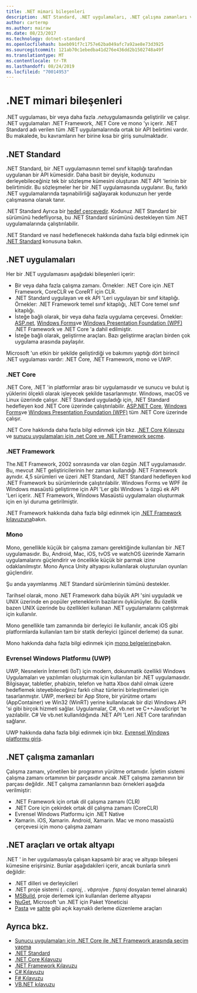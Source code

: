```yaml
---
title: .NET mimari bileşenleri
description: .NET Standard, .NET uygulamaları, .NET çalışma zamanları ve araç araçları gibi .NET mimari bileşenlerini açıklar.
author: cartermp
ms.author: mairaw
ms.date: 08/23/2017
ms.technology: dotnet-standard
ms.openlocfilehash: baeb091f7c1757e62ba049afc7a92ae8e73d3925
ms.sourcegitcommit: 121ab70c1ebedba41d276e436dd2b1502748a49f
ms.translationtype: MT
ms.contentlocale: tr-TR
ms.lasthandoff: 08/24/2019
ms.locfileid: "70014953"
---
```

# <a name="net-architectural-components"></a>.NET mimari bileşenleri

.NET uygulaması, bir veya daha fazla *.net*uygulamasında geliştirilir ve çalışır.  .NET uygulamaları .NET Framework, .NET Core ve mono 'yı içerir. .NET Standard adı verilen tüm .NET uygulamalarında ortak bir API belirtimi vardır. Bu makalede, bu kavramların her birine kısa bir giriş sunulmaktadır.

## <a name="net-standard"></a>.NET Standard

.NET Standard, bir .NET uygulamasının temel sınıf kitaplığı tarafından uygulanan bir API kümesidir. Daha basit bir deyişle, kodunuzu derleyebileceğiniz tek bir sözleşme kümesini oluşturan .NET API 'lerinin bir belirtimidir. Bu sözleşmeler her bir .NET uygulamasında uygulanır. Bu, farklı .NET uygulamalarında taşınabilirliği sağlayarak kodunuzun her yerde çalışmasına olanak tanır.

.NET Standard Ayrıca bir [hedef çerçevedir](glossary.md#target-framework). Kodunuz .NET Standard bir sürümünü hedefliyorsa, bu .NET Standard sürümünü destekleyen tüm .NET uygulamalarında çalıştırılabilir.

.NET Standard ve nasıl hedeflenecek hakkında daha fazla bilgi edinmek için [.NET Standard](net-standard.md) konusuna bakın.

## <a name="net-implementations"></a>.NET uygulamaları

Her bir .NET uygulamasını aşağıdaki bileşenleri içerir:

- Bir veya daha fazla çalışma zamanı. Örnekler: .NET Core için .NET Framework, CoreCLR ve CoreRT için CLR.
- .NET Standard uygulayan ve ek API 'Leri uygulayan bir sınıf kitaplığı. Örnekler: .NET Framework temel sınıf kitaplığı, .NET Core temel sınıf kitaplığı.
- İsteğe bağlı olarak, bir veya daha fazla uygulama çerçevesi. Örnekler: [ASP.net](https://www.asp.net/), [Windows Forms](../framework/winforms/windows-forms-overview.md)ve [Windows Presentation Foundation (WPF)](../framework/wpf/index.md) .NET Framework ve .NET Core 'a dahil edilmiştir.
- İsteğe bağlı olarak, geliştirme araçları. Bazı geliştirme araçları birden çok uygulama arasında paylaşılır.

Microsoft 'un etkin bir şekilde geliştirdiği ve bakımını yaptığı dört birincil .NET uygulaması vardır: .NET Core, .NET Framework, mono ve UWP.

### <a name="net-core"></a>.NET Core

.NET Core, .NET 'in platformlar arası bir uygulamasıdır ve sunucu ve bulut iş yüklerini ölçekli olarak işleyecek şekilde tasarlanmıştır. Windows, macOS ve Linux üzerinde çalışır. .NET Standard uyguladığı için, .NET Standard hedefleyen kod .NET Core üzerinde çalıştırılabilir. [ASP.NET Core](https://dotnet.microsoft.com/learn/aspnet/what-is-aspnet-core), [Windows Forms](../framework/winforms/windows-forms-overview.md)ve [Windows Presentation Foundation (WPF)](../framework/wpf/index.md) tüm .NET Core üzerinde çalışır.

.NET Core hakkında daha fazla bilgi edinmek için bkz. [.NET Core Kılavuzu](../core/index.md) ve [sunucu uygulamaları için .net Core ve .NET Framework seçme](choosing-core-framework-server.md).

### <a name="net-framework"></a>.NET Framework

The.NET Framework, 2002 sonrasında var olan özgün .NET uygulamasıdır. Bu, mevcut .NET geliştiricilerinin her zaman kullandığı .NET Framework aynıdır. 4,5 sürümleri ve üzeri .NET Standard, .NET Standard hedefleyen kod .NET Framework bu sürümlerinde çalıştırılabilir. Windows Forms ve WPF ile Windows masaüstü geliştirme için API 'Ler gibi Windows 'a özgü ek API 'Leri içerir. .NET Framework, Windows Masaüstü uygulamaları oluşturmak için en iyi duruma getirilmiştir.

.NET Framework hakkında daha fazla bilgi edinmek için [.NET Framework kılavuzuna](../framework/index.md)bakın.

### <a name="mono"></a>Mono

Mono, genellikle küçük bir çalışma zamanı gerektiğinde kullanılan bir .NET uygulamasıdır. Bu, Android, Mac, iOS, tvOS ve watchOS üzerinde Xamarin uygulamalarını güçlendirir ve öncelikle küçük bir parmak izine odaklanılmıştır. Mono Ayrıca Unity altyapısı kullanılarak oluşturulan oyunları güçlendirir.

Şu anda yayımlanmış .NET Standard sürümlerinin tümünü destekler.

Tarihsel olarak, mono .NET Framework daha büyük API 'sini uyguladık ve UNIX üzerinde en popüler yeteneklerin bazılarını öykünüyler. Bu özellik bazen UNIX üzerinde bu özellikleri kullanan .NET uygulamalarını çalıştırmak için kullanılır.

Mono genellikle tam zamanında bir derleyici ile kullanılır, ancak iOS gibi platformlarda kullanılan tam bir statik derleyici (güncel derleme) da sunar.

Mono hakkında daha fazla bilgi edinmek için [mono belgelerine](https://www.mono-project.com/docs/)bakın.

### <a name="universal-windows-platform-uwp"></a>Evrensel Windows Platformu (UWP)

UWP, Nesnelerin İnterneti (IoT) için modern, dokunmatik özellikli Windows Uygulamaları ve yazılımları oluşturmak için kullanılan bir .NET uygulamasıdır. Bilgisayar, tabletler, phabizin, telefon ve hatta Xbox dahil olmak üzere hedeflemek isteyebileceğiniz farklı cihaz türlerini birleştirmeleri için tasarlanmıştır. UWP, merkezi bir App Store, bir yürütme ortamı (AppContainer) ve Win32 (WinRT) yerine kullanılacak bir dizi Windows API 'si gibi birçok hizmeti sağlar. Uygulamalar, C#, vb.net ve C++JavaScript 'te yazılabilir. C# Ve vb.net kullanıldığında .NET API 'Leri .NET Core tarafından sağlanır.

UWP hakkında daha fazla bilgi edinmek için bkz. [Evrensel Windows platformu giriş](/windows/uwp/get-started/universal-application-platform-guide).

## <a name="net-runtimes"></a>.NET çalışma zamanları

Çalışma zamanı, yönetilen bir programın yürütme ortamıdır. İşletim sistemi çalışma zamanı ortamının bir parçasıdır ancak .NET çalışma zamanının bir parçası değildir. .NET çalışma zamanlarının bazı örnekleri aşağıda verilmiştir:

- .NET Framework için ortak dil çalışma zamanı (CLR)
- .NET Core için çekirdek ortak dil çalışma zamanı (CoreCLR)
- Evrensel Windows Platformu için .NET Native 
- Xamarin. iOS, Xamarin. Android, Xamarin. Mac ve mono masaüstü çerçevesi için mono çalışma zamanı

## <a name="net-tooling-and-common-infrastructure"></a>.NET araçları ve ortak altyapı

.NET ' in her uygulamasıyla çalışan kapsamlı bir araç ve altyapı bileşeni kümesine erişirsiniz. Bunlar aşağıdakileri içerir, ancak bunlarla sınırlı değildir:

- .NET dilleri ve derleyicileri
- .NET proje sistemi ( *. csproj*, *. vbproj*ve *. fsproj* dosyaları temel alınarak)
- [MSBuild](/visualstudio/msbuild/msbuild), proje derlemek için kullanılan derleme altyapısı
- [NuGet](/nuget/), Microsoft 'un .NET için Paket Yöneticisi
- [Pasta](https://cakebuild.net/) ve [sahte](https://fake.build/) gibi açık kaynaklı derleme düzenleme araçları

## <a name="see-also"></a>Ayrıca bkz.

- [Sunucu uygulamaları için .NET Core ile .NET Framework arasında seçim yapma](choosing-core-framework-server.md)
- [.NET Standard](net-standard.md)
- [.NET Core Kılavuzu](../core/index.md)
- [.NET Framework Kılavuzu](../framework/index.md)
- [C# Kılavuzu](../csharp/index.md)
- [F# Kılavuzu](../fsharp/index.md)
- [VB.NET kılavuzu](../visual-basic/index.md)
